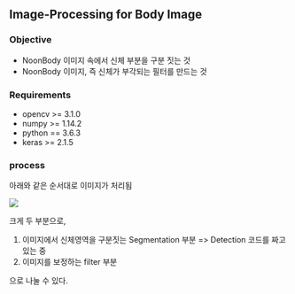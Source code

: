 ## Image-Processing for Body Image

### Objective

* NoonBody 이미지 속에서 신체 부분을 구분 짓는 것
* NoonBody 이미지, 즉 신체가 부각되는 필터를 만드는 것

### Requirements

* opencv >= 3.1.0
* numpy >= 1.14.2
* python == 3.6.3
* keras >= 2.1.5

### process

아래와 같은 순서대로 이미지가 처리됨

![](https://preview.ibb.co/dRJMmy/process.png)

크게 두 부분으로, 

1) 이미지에서 신체영역을 구분짓는 Segmentation 부분
     => Detection 코드를 짜고 있는 중
2) 이미지를 보정하는 filter 부분

으로 나눌 수 있다.





